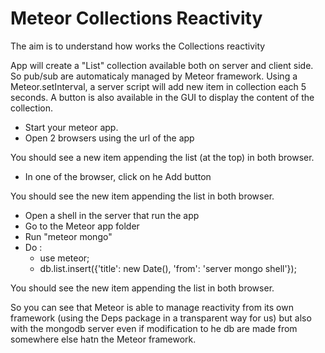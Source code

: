 Meteor Collections Reactivity
=============================

The aim is to understand how works the Collections reactivity

App will create a "List" collection available both on server and client side. So pub/sub are automaticaly managed by Meteor framework.
Using a Meteor.setInterval, a server script will add new item in collection each 5 seconds.
A button is also available in the GUI to display the content of the collection.

* Start your meteor app.
* Open 2 browsers using the url of the app

You should see a new item appending the list (at the top) in both browser.

* In one of the browser, click on he Add button

You should see the new item appending the list in both browser.

* Open a shell in the server that run the app
* Go to the Meteor app folder
* Run "meteor mongo"
* Do : 
  * use meteor;
  * db.list.insert({'title': new Date(), 'from': 'server mongo shell'});
  
You should see the new item appending the list in both browser.

So you can see that Meteor is able to manage reactivity from its own framework (using the Deps package in a transparent way for us) but also with the mongodb server even if modification to he db are made from somewhere else hatn the Meteor framework.